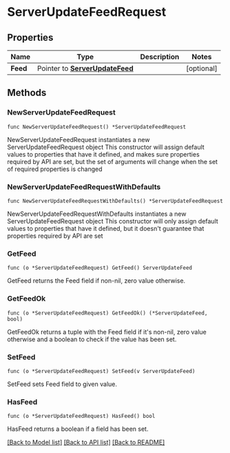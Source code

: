 # ServerUpdateFeedRequest

## Properties

Name | Type | Description | Notes
------------ | ------------- | ------------- | -------------
**Feed** | Pointer to [**ServerUpdateFeed**](ServerUpdateFeed.md) |  | [optional] 

## Methods

### NewServerUpdateFeedRequest

`func NewServerUpdateFeedRequest() *ServerUpdateFeedRequest`

NewServerUpdateFeedRequest instantiates a new ServerUpdateFeedRequest object
This constructor will assign default values to properties that have it defined,
and makes sure properties required by API are set, but the set of arguments
will change when the set of required properties is changed

### NewServerUpdateFeedRequestWithDefaults

`func NewServerUpdateFeedRequestWithDefaults() *ServerUpdateFeedRequest`

NewServerUpdateFeedRequestWithDefaults instantiates a new ServerUpdateFeedRequest object
This constructor will only assign default values to properties that have it defined,
but it doesn't guarantee that properties required by API are set

### GetFeed

`func (o *ServerUpdateFeedRequest) GetFeed() ServerUpdateFeed`

GetFeed returns the Feed field if non-nil, zero value otherwise.

### GetFeedOk

`func (o *ServerUpdateFeedRequest) GetFeedOk() (*ServerUpdateFeed, bool)`

GetFeedOk returns a tuple with the Feed field if it's non-nil, zero value otherwise
and a boolean to check if the value has been set.

### SetFeed

`func (o *ServerUpdateFeedRequest) SetFeed(v ServerUpdateFeed)`

SetFeed sets Feed field to given value.

### HasFeed

`func (o *ServerUpdateFeedRequest) HasFeed() bool`

HasFeed returns a boolean if a field has been set.


[[Back to Model list]](../README.md#documentation-for-models) [[Back to API list]](../README.md#documentation-for-api-endpoints) [[Back to README]](../README.md)


